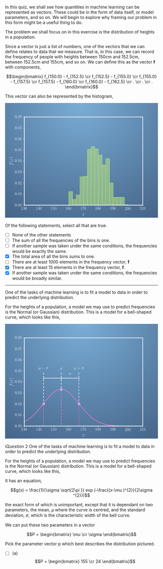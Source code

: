In this quiz, we shall see how quantities in machine learning can be represented as vectors. These could be in the form of data itself, or model parameters, and so on. We will begin to explore why framing our problem in this form might be a useful thing to do.

The problem we shall focus on in this exercise is the distribution of heights in a population.

Since a vector is just a list of numbers, one of the vectors that we can define relates to data that we measure. That is, in this case, we can record the frequency of people with heights between 150cm and 152.5cm, between 152.5cm and 155cm, and so on. We can define this as the vector 
**f** with components,    

  

$$\begin{bmatrix} f_{150.0} - f_{152.5} \cr f_{152.5} - f_{155.0} \cr 
f_{155.0} - f_{157.5} \cr f_{157.5} - f_{160.0} \cr f_{160.0} - f_{162.5} 
\cr . \cr . \cr . \end{bmatrix}$$  

  

This vector can also be represented by the histogram,

![missing](Images/image_histogram.png)  


Of the following statements, select all that are true.

- [ ] None of the other statements
- [ ] The sum of all the frequencies of the bins is one.
- [ ] If another sample was taken under the same conditions, the frequencies would be exactly the same.
- [x] The total area of all the bins sums to one.
- [ ] There are at least 1000 elements in the frequency vector, **f**
- [x] There are at least 15 elements in the frequency vector, **f**.
- [x] If another sample was taken under the same conditions, the frequencies would be broadly similar.  
  
---  
One of the tasks of machine learning is to fit a model to data in order to predict the underlying distribution.

For the heights of a population, a model we may use to predict frequencies is the Normal (or Gaussian) distribution. This is a model for a bell-shaped curve, which looks like this,  
  
![missing](Images/fit_model.png)  

iQuestion 2
One of the tasks of machine learning is to fit a model to data in order to predict the underlying distribution.

For the heights of a population, a model we may use to predict frequencies is the Normal (or Gaussian) distribution. This is a model for a bell-shaped curve, which looks like this,

It has an equation,  

$$g(x) = \frac{1}{\sigma \sqrt{2\pi }} exp (-\frac{(x-\mu )^{2}}{2\sigma ^{2}})$$  
  
the exact form of which is unimportant, except that it is dependant on two parameters, the mean, 𝜇 where the curve is centred, and the standard deviation, 𝜎,   which is the characteristic width of the bell curve.  

We can put these two parameters in a vector 

$$P = \begin{bmatrix} \mu \cr \sigma \end{bmatrix}$$

Pick the parameter vector  p which best describes the distribution pictured.

- [ ] (a)
$$P = \begin{bmatrix} 155 \cr 24 \end{bmatrix}$$

